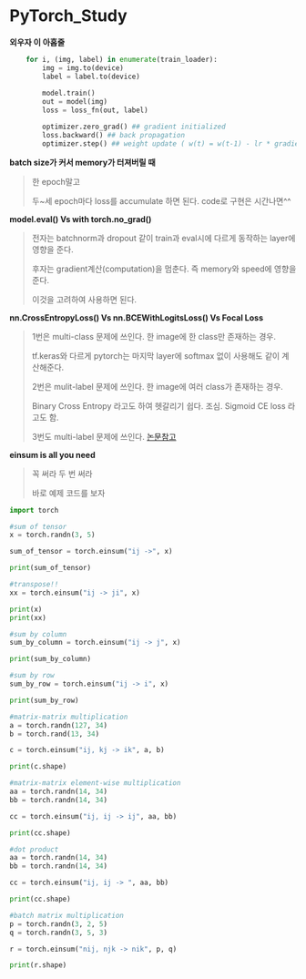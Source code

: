 # PyTorch_Study

**외우자 이 아홉줄**

```python
    for i, (img, label) in enumerate(train_loader):
        img = img.to(device)
        label = label.to(device)
        
        model.train()
        out = model(img)
        loss = loss_fn(out, label)

        optimizer.zero_grad() ## gradient initialized
        loss.backward() ## back propagation 
        optimizer.step() ## weight update ( w(t) = w(t-1) - lr * gradient )
 ```

**batch size가 커서 memory가 터져버릴 때**
>
> 한 epoch말고
>
> 두~세 epoch마다 loss를 accumulate 하면 된다. code로 구현은 시간나면^^
>


**model.eval() Vs with torch.no_grad()**

> 전자는 batchnorm과 dropout 같이 train과 eval시에 다르게 동작하는 layer에 영향을 준다.
>
> 후자는 gradient계산(computation)을 멈춘다. 즉 memory와 speed에 영향을 준다.
>
> 이것을 고려하여 사용하면 된다.


**nn.CrossEntropyLoss() Vs nn.BCEWithLogitsLoss() Vs Focal Loss**

> 1번은 multi-class 문제에 쓰인다. 한 image에 한 class만 존재하는 경우.
>
> tf.keras와 다르게 pytorch는 마지막 layer에 softmax 없이 사용해도 같이 계산해준다.
>
> 2번은 mulit-label 문제에 쓰인다. 한 image에 여러 class가 존재하는 경우.
>
> Binary Cross Entropy 라고도 하여 헷갈리기 쉽다. 조심. Sigmoid CE loss 라고도 함.
>
> 3번도 multi-label 문제에 쓰인다. [논문참고](https://arxiv.org/abs/1708.02002)



**einsum is all you need**
> 꼭 써라 두 번 써라
>
> 바로 예제 코드를 보자

```python
import torch

#sum of tensor
x = torch.randn(3, 5)

sum_of_tensor = torch.einsum("ij ->", x)

print(sum_of_tensor)

#transpose!!
xx = torch.einsum("ij -> ji", x)

print(x)
print(xx)

#sum by column
sum_by_column = torch.einsum("ij -> j", x)

print(sum_by_column)

#sum by row
sum_by_row = torch.einsum("ij -> i", x)

print(sum_by_row)

#matrix-matrix multiplication
a = torch.randn(127, 34)
b = torch.rand(13, 34)

c = torch.einsum("ij, kj -> ik", a, b)

print(c.shape)

#matrix-matrix element-wise multiplication
aa = torch.randn(14, 34)
bb = torch.randn(14, 34)

cc = torch.einsum("ij, ij -> ij", aa, bb)

print(cc.shape)

#dot product
aa = torch.randn(14, 34)
bb = torch.randn(14, 34)

cc = torch.einsum("ij, ij -> ", aa, bb)

print(cc.shape)

#batch matrix multiplication
p = torch.randn(3, 2, 5)
q = torch.randn(3, 5, 3)

r = torch.einsum("nij, njk -> nik", p, q)

print(r.shape)
```
